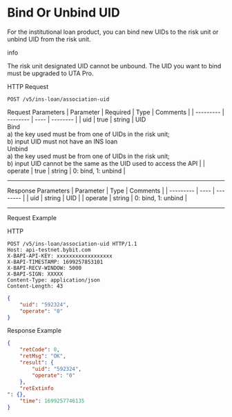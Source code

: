 # Bind Or Unbind UID
For the institutional loan product, you can bind new UIDs to the risk unit or unbind UID from the risk unit.

info

The risk unit designated UID cannot be unbound.
The UID you want to bind must be upgraded to UTA Pro.

HTTP Request
```http
POST /v5/ins-loan/association-uid
```

Request Parameters
| Parameter | Required | Type | Comments |
| --------- | -------- | ---- | -------- |
| uid | true | string | UID <br> Bind <br> a) the key used must be from one of UIDs in the risk unit; <br> b) input UID must not have an INS loan <br> Unbind <br> a) the key used must be from one of UIDs in the risk unit; <br> b) input UID cannot be the same as the UID used to access the API |
| operate | true | string | 0: bind, 1: unbind |

---


Response Parameters
| Parameter | Type | Comments |
| --------- | ---- | -------- |
| uid | string | UID |
| operate | string | 0: bind, 1: unbind |

---

Request Example

HTTP
 
  
```http
POST /v5/ins-loan/association-uid HTTP/1.1
Host: api-testnet.bybit.com
X-BAPI-API-KEY: xxxxxxxxxxxxxxxxxx
X-BAPI-TIMESTAMP: 1699257853101
X-BAPI-RECV-WINDOW: 5000
X-BAPI-SIGN: XXXXX
Content-Type: application/json
Content-Length: 43
```

```json
{
    "uid": "592324",
    "operate": "0"
}
```

Response Example
```json
{
    "retCode": 0,
    "retMsg": "OK",
    "result": {
        "uid": "592324",
        "operate": "0"
    },
    "retExtinfo
": {},
    "time": 1699257746135
}
```

